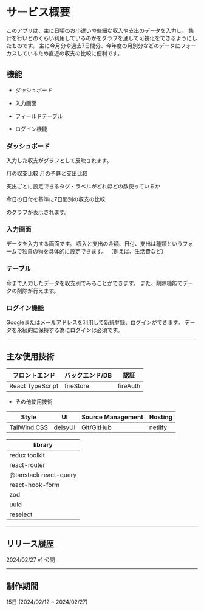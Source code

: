 # サービス概要

このアプリは、主に日頃のお小遣いや些細な収入や支出のデータを入力し、
集計を行いどのくらい利用しているのかをグラフを通して可視化をできるようにしたものです。
主に今月分や過去7日間分、今年度の月別分などのデータにフォーカスしているため直近の収支の比較に便利です。

## 機能

- ダッシュボード

- 入力画面

- フィールドテーブル

- ログイン機能

### ダッシュボード

入力した収支がグラフとして反映されます。

月の収支比較
月の予算と支出比較

支出ごとに設定できるタグ・ラベルがどれほどの数使っているか

今日の日付を基準に7日間別の収支の比較

のグラフが表示されます。

### 入力画面

データを入力する画面です。
収入と支出の金額、日付、支出は種類というフォームで独自の物を具体的に設定できます。
（例えば、生活費など）

### テーブル

今まで入力したデータを収支別でみることができます。
また、削除機能でデータの削除が行えます。

### ログイン機能

Googleまたはメールアドレスを利用して新規登録、ログインができます。
データを永続的に保持する為にログインは必須です。

---

## 主な使用技術

| フロントエンド   | バックエンド/DB | 認証     |
| ---------------- | --------------- | -------- |
| React TypeScript | fireStore       | fireAuth |

- その他使用技術

| Style        | UI      | Source Management | Hosting |
| ------------ | ------- | ----------------- | ------- |
| TailWind CSS | deisyUI | Git/GitHub        | netlify |

| library               |
| --------------------- |
| redux toolkit         |
| react-router          |
| @tanstack react-query |
| react-hook-form       |
| zod                   |
| uuid                  |
| reselect              |

---

## リリース履歴

2024/02/27 v1 公開

---

## 制作期間

15日 (2024/02/12 ~ 2024/02/27)
